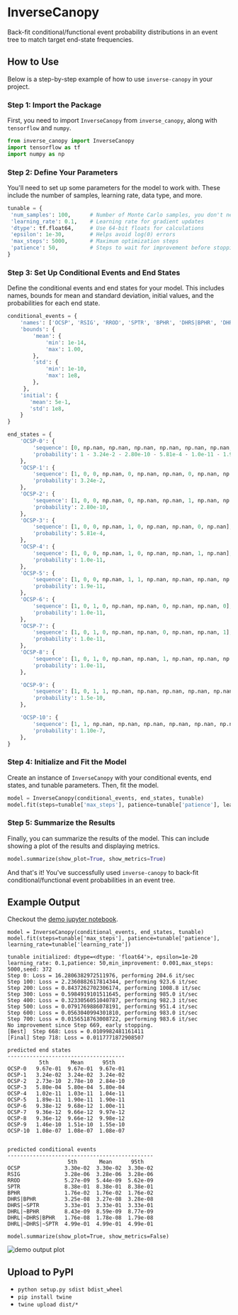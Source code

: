 # InverseCanopy

Back-fit conditional/functional event probability distributions in an event tree to match target end-state
frequencies.

## How to Use

Below is a step-by-step example of how to use `inverse-canopy` in your project.

### Step 1: Import the Package

First, you need to import `InverseCanopy` from `inverse_canopy`, along with `tensorflow` and `numpy`.

```python
from inverse_canopy import InverseCanopy
import tensorflow as tf
import numpy as np
```

### Step 2: Define Your Parameters

You'll need to set up some parameters for the model to work with. These include the number of samples, learning rate, data type, and more.

```python
tunable = {
 'num_samples': 100,      # Number of Monte Carlo samples, you don't need too many for smooth functions
 'learning_rate': 0.1,    # Learning rate for gradient updates
 'dtype': tf.float64,     # Use 64-bit floats for calculations
 'epsilon': 1e-30,        # Helps avoid log(0) errors
 'max_steps': 5000,       # Maximum optimization steps
 'patience': 50,          # Steps to wait for improvement before stopping   
}
```

### Step 3: Set Up Conditional Events and End States

Define the conditional events and end states for your model. This includes names, bounds for mean and standard deviation, initial values, and the probabilities for each end state.

```python
conditional_events = {
    'names': ['OCSP', 'RSIG', 'RROD', 'SPTR', 'BPHR', 'DHRS|BPHR', 'DHRS|~SPTR', 'DHRL|~BPHR', 'DHRL|~DHRS|BPHR', 'DHRL|~DHRS|~SPTR'],
    'bounds': {
        'mean': {
            'min': 1e-14,
            'max': 1.00,
        },
        'std': {
            'min': 1e-10,
            'max': 1e8,
        },
     },
    'initial': {
       'mean': 5e-1,
       'std': 1e8,
    }
}

end_states = {
    'OCSP-0': {
        'sequence': [0, np.nan, np.nan, np.nan, np.nan, np.nan, np.nan, np.nan, np.nan, np.nan],
        'probability': 1 - 3.24e-2 - 2.80e-10 - 5.81e-4 - 1.0e-11 - 1.9e-11 - 1.0e-11 - 1.0e-11 - 1.0e-11 - 1.5e-10 - 1.10e-7,
    },
    'OCSP-1': {
        'sequence': [1, 0, 0, np.nan, 0, np.nan, np.nan, 0, np.nan, np.nan],
        'probability': 3.24e-2,
    },
    'OCSP-2': {
        'sequence': [1, 0, 0, np.nan, 0, np.nan, np.nan, 1, np.nan, np.nan],
        'probability': 2.80e-10,
    },
    'OCSP-3': {
        'sequence': [1, 0, 0, np.nan, 1, 0, np.nan, np.nan, 0, np.nan],
        'probability': 5.81e-4,
    },
    'OCSP-4': {
        'sequence': [1, 0, 0, np.nan, 1, 0, np.nan, np.nan, 1, np.nan],
        'probability': 1.0e-11,
    },
    'OCSP-5': {
        'sequence': [1, 0, 0, np.nan, 1, 1, np.nan, np.nan, np.nan, np.nan],
        'probability': 1.9e-11,
    },
    'OCSP-6': {
        'sequence': [1, 0, 1, 0, np.nan, np.nan, 0, np.nan, np.nan, 0],
        'probability': 1.0e-11,
    },
    'OCSP-7': {
        'sequence': [1, 0, 1, 0, np.nan, np.nan, 0, np.nan, np.nan, 1],
        'probability': 1.0e-11,
    },
    'OCSP-8': {
        'sequence': [1, 0, 1, 0, np.nan, np.nan, 1, np.nan, np.nan, np.nan],
        'probability': 1.0e-11,
    },

    'OCSP-9': {
        'sequence': [1, 0, 1, 1, np.nan, np.nan, np.nan, np.nan, np.nan, np.nan],
        'probability': 1.5e-10,
    },

    'OCSP-10': {
        'sequence': [1, 1, np.nan, np.nan, np.nan, np.nan, np.nan, np.nan, np.nan, np.nan],
        'probability': 1.10e-7,
    },    
}
```

### Step 4: Initialize and Fit the Model

Create an instance of `InverseCanopy` with your conditional events, end states, and tunable parameters. Then, fit the model.

```python
model = InverseCanopy(conditional_events, end_states, tunable)
model.fit(steps=tunable['max_steps'], patience=tunable['patience'], learning_rate=tunable['learning_rate'])
```

### Step 5: Summarize the Results

Finally, you can summarize the results of the model. This can include showing a plot of the results and displaying metrics.

```python
model.summarize(show_plot=True, show_metrics=True)
```

And that's it! You've successfully used `inverse-canopy` to back-fit conditional/functional event probabilities in an 
event tree.


## Example Output
Checkout the [demo jupyter notebook](notebooks/demo.ipynb).

```jupyterpython
model = InverseCanopy(conditional_events, end_states, tunable)
model.fit(steps=tunable['max_steps'], patience=tunable['patience'], learning_rate=tunable['learning_rate'])
```
```pycon
tunable initialized: dtype=<dtype: 'float64'>, epsilon=1e-20
learning_rate: 0.1,patience: 50,min_improvement: 0.001,max_steps: 5000,seed: 372
Step 0: Loss = 16.2806382972511976, performing 204.6 it/sec
Step 100: Loss = 2.2360882617814344, performing 923.6 it/sec
Step 200: Loss = 0.8437262702306174, performing 1008.8 it/sec
Step 300: Loss = 0.5984919101511645, performing 985.0 it/sec
Step 400: Loss = 0.3233056051040787, performing 982.3 it/sec
Step 500: Loss = 0.0791769886078191, performing 951.4 it/sec
Step 600: Loss = 0.0563040994301810, performing 983.0 it/sec
Step 700: Loss = 0.0156518763008722, performing 983.6 it/sec
No improvement since Step 669, early stopping.
[Best]  Step 668: Loss = 0.0109982481161411
[Final] Step 718: Loss = 0.0117771872908507

predicted end states
-------------------------------------
          5th       Mean      95th
OCSP-0   9.67e-01  9.67e-01  9.67e-01
OCSP-1   3.24e-02  3.24e-02  3.24e-02
OCSP-2   2.73e-10  2.78e-10  2.84e-10
OCSP-3   5.80e-04  5.80e-04  5.80e-04
OCSP-4   1.02e-11  1.03e-11  1.04e-11
OCSP-5   1.89e-11  1.90e-11  1.90e-11
OCSP-6   9.38e-12  9.68e-12  1.00e-11
OCSP-7   9.36e-12  9.66e-12  9.97e-12
OCSP-8   9.36e-12  9.66e-12  9.98e-12
OCSP-9   1.46e-10  1.51e-10  1.55e-10
OCSP-10  1.08e-07  1.08e-07  1.08e-07


predicted conditional events
----------------------------------------------
                   5th       Mean      95th
OCSP              3.30e-02  3.30e-02  3.30e-02
RSIG              3.28e-06  3.28e-06  3.28e-06
RROD              5.27e-09  5.44e-09  5.62e-09
SPTR              8.38e-01  8.38e-01  8.38e-01
BPHR              1.76e-02  1.76e-02  1.76e-02
DHRS|BPHR         3.25e-08  3.27e-08  3.28e-08
DHRS|~SPTR        3.33e-01  3.33e-01  3.33e-01
DHRL|~BPHR        8.43e-09  8.59e-09  8.77e-09
DHRL|~DHRS|BPHR   1.76e-08  1.78e-08  1.79e-08
DHRL|~DHRS|~SPTR  4.99e-01  4.99e-01  4.99e-01
```

```jupyterpython
model.summarize(show_plot=True, show_metrics=False)
```
<img src="https://gcdnb.pbrd.co/images/DDj4Nv536IJh.png?o=1" alt="demo output plot" />

## Upload to PyPI

- `python setup.py sdist bdist_wheel`
- `pip install twine`
- `twine upload dist/*`